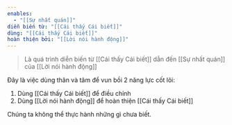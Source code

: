 ```yaml
---
enables:
  - "[[Sự nhất quán]]"
diễn biến từ: "[[Cái thấy Cái biết]]"
dùng: "[[Cái thấy Cái biết]]"
hoàn thiện bởi: "[[Lời nói hành động]]"
---
```



> Là quá trình diễn biến từ [[Cái thấy Cái biết]] dẫn đến [[Sự nhất quán]] của [[Lời nói hành động]]

Đây là việc dùng thân và tâm để vun bồi 2 năng lực cốt lõi:

1. Dùng [[Cái thấy Cái biết]] để điều chỉnh 
2. Dùng [[Lời nói hành động]] để hoàn thiện [[Cái thấy Cái biết]]

Chúng ta không thể thực hành những gì chưa biết.



